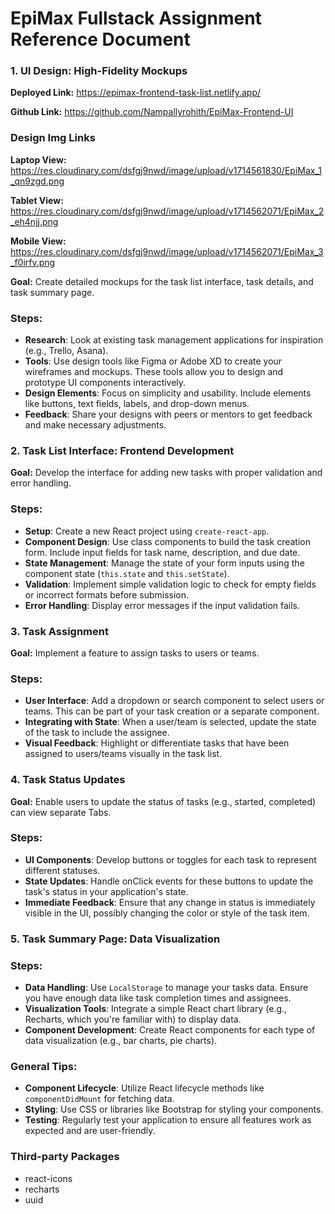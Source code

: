 # EpiMax Fullstack Assignment Reference Document

### 1. UI Design: High-Fidelity Mockups

**Deployed Link:** https://epimax-frontend-task-list.netlify.app/

**Github Link:** https://github.com/Nampallyrohith/EpiMax-Frontend-UI

### Design Img Links

**Laptop View:** https://res.cloudinary.com/dsfgj9nwd/image/upload/v1714561830/EpiMax_1_qn9zgd.png

**Tablet View:**
https://res.cloudinary.com/dsfgj9nwd/image/upload/v1714562071/EpiMax_2_eh4njj.png

**Mobile View:**
https://res.cloudinary.com/dsfgj9nwd/image/upload/v1714562071/EpiMax_3_f0irfv.png

**Goal:** Create detailed mockups for the task list interface, task details, and task summary page.

### Steps:

- **Research**: Look at existing task management applications for inspiration (e.g., Trello, Asana).
- **Tools**: Use design tools like Figma or Adobe XD to create your wireframes and mockups. These tools allow you to design and prototype UI components interactively.
- **Design Elements**: Focus on simplicity and usability. Include elements like buttons, text fields, labels, and drop-down menus.
- **Feedback**: Share your designs with peers or mentors to get feedback and make necessary adjustments.

### 2. Task List Interface: Frontend Development

**Goal:** Develop the interface for adding new tasks with proper validation and error handling.

### Steps:

- **Setup**: Create a new React project using `create-react-app`.
- **Component Design**: Use class components to build the task creation form. Include input fields for task name, description, and due date.
- **State Management**: Manage the state of your form inputs using the component state (`this.state` and `this.setState`).
- **Validation**: Implement simple validation logic to check for empty fields or incorrect formats before submission.
- **Error Handling**: Display error messages if the input validation fails.

### 3. Task Assignment

**Goal:** Implement a feature to assign tasks to users or teams.

### Steps:

- **User Interface**: Add a dropdown or search component to select users or teams. This can be part of your task creation or a separate component.
- **Integrating with State**: When a user/team is selected, update the state of the task to include the assignee.
- **Visual Feedback**: Highlight or differentiate tasks that have been assigned to users/teams visually in the task list.

### 4. Task Status Updates

**Goal:** Enable users to update the status of tasks (e.g., started, completed)
can view separate Tabs.

### Steps:

- **UI Components**: Develop buttons or toggles for each task to represent different statuses.
- **State Updates**: Handle onClick events for these buttons to update the task's status in your application's state.
- **Immediate Feedback**: Ensure that any change in status is immediately visible in the UI, possibly changing the color or style of the task item.

### 5. Task Summary Page: Data Visualization

### Steps:

- **Data Handling**: Use `LocalStorage` to manage your tasks data. Ensure you have enough data like task completion times and assignees.
- **Visualization Tools**: Integrate a simple React chart library (e.g., Recharts, which you're familiar with) to display data.
- **Component Development**: Create React components for each type of data visualization (e.g., bar charts, pie charts).

### General Tips:

- **Component Lifecycle**: Utilize React lifecycle methods like `componentDidMount` for fetching data.
- **Styling**: Use CSS or libraries like Bootstrap for styling your components.
- **Testing**: Regularly test your application to ensure all features work as expected and are user-friendly.


### Third-party Packages
 - react-icons
 - recharts
 - uuid